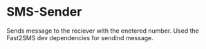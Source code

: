 # SMS-Sender
Sends message to the reciever with the enetered number.
Used the Fast2SMS dev dependencies for sendind message. 
